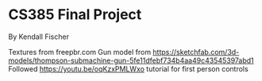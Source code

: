 # CS385 Final Project
By Kendall Fischer

Textures from freepbr.com
Gun model from https://sketchfab.com/3d-models/thompson-submachine-gun-5fe11dfebf734b4aa49c43545397abd1
Followed https://youtu.be/oqKzxPMLWxo tutorial for first person controls 
